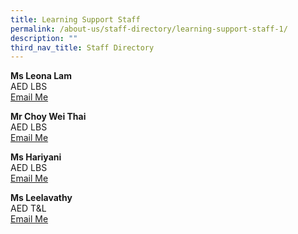 ```yaml
---
title: Learning Support Staff
permalink: /about-us/staff-directory/learning-support-staff-1/
description: ""
third_nav_title: Staff Directory
---
```

<p><strong>Ms Leona Lam<br /></strong>AED LBS<br /><a href="mailto:lam_li_ting_leona@moe.edu.sg" target="">Email Me</a></p>
<p><strong>Mr Choy Wei Thai</strong> <br />AED LBS<br /><a href="mailto:choy_wei_thai@moe.edu.sg" target="">Email Me</a></p>
<p><strong>Ms Hariyani</strong> <br />AED LBS<br /><a href="mailto:hariyani_sarmin_a@moe.edu.sg" target="">Email Me</a></p>
<p><strong>Ms Leelavathy</strong><br />AED T&amp;L<br /><a href="mailto:leelavathy_balakrishnan@moe.edu.sg" target="">Email Me</a></p>